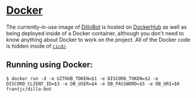 # [Docker](https://www.docker.com/)

The currently-in-use image of [DilloBot](https://hub.docker.com/repository/docker/frantjc/dillo-bot) is hosted on [DockerHub](https://hub.docker.com/) as well as being deployed inside of a Docker container, although you don't need to know anything about Docker to work on the project.  All of the Docker code is hidden inside of [`cicd/`](../../cicd).

## Running using Docker:

```
$ docker run -d -e GITHUB_TOKEN=$1 -e DISCORD_TOKEN=$2 -e DISCORD_CLIENT_ID=$3 -e DB_USER=$4 -e DB_PASSWORD=$5 -e DB_URI=$6 frantjc/dillo-bot
```
